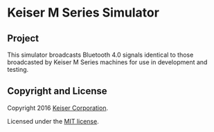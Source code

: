 # Keiser M Series Simulator
## Project
This simulator broadcasts Bluetooth 4.0 signals identical to those broadcasted by Keiser M Series machines for use in development and testing.

## Copyright and License
Copyright 2016 [Keiser Corporation](http://keiser.com/).

Licensed under the [MIT license](LICENSE.md).
